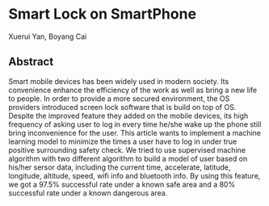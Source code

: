 # Smart Lock on SmartPhone

Xuerui Yan, Boyang Cai

## Abstract

Smart mobile devices has been widely used in modern society. Its convenience enhance the efficiency of the work as well as bring a new life to people. In order to provide a more secured environment, the OS providers introduced screen lock software that is build on top of OS. Despite the improved feature they added on the mobile devices, its high frequency of asking user to log in every time he/she wake up the phone still bring inconvenience for the user. This article wants to implement a machine learning model to minimize the times a user have to log in under true positive surrounding safety check. We tried to use supervised machine algorithm with two different algorithm to build a model of user based on his/her sersor data, including the current time, accelerate, latitude, longitude, altitude, speed, wifi info and bluetooth info. By using this feature, we got a 97.5% successful rate under a known safe area and a 80% successful rate under a known dangerous area. 
